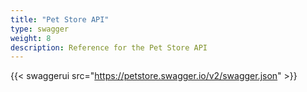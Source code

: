```yaml
---
title: "Pet Store API"
type: swagger
weight: 8
description: Reference for the Pet Store API
---
```


{{< swaggerui src="https://petstore.swagger.io/v2/swagger.json" >}}